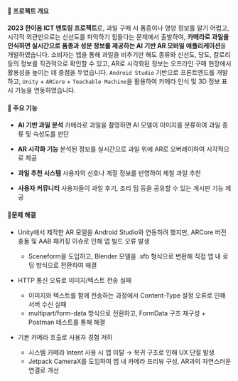 #### 📌 프로젝트 개요
**2023 한이음 ICT 멘토링 프로젝트**로, 과일 구매 시 품종이나 영양 정보를 알기 어렵고, 시각적 외관만으로는 신선도를 파악하기 힘들다는 문제에서 출발하여, **카메라로 과일을 인식하면 실시간으로 품종과 성분 정보를 제공하는 AI 기반 AR 모바일 애플리케이션**을 개발하였습니다.
소비자는 앱을 통해 과일을 비추기만 해도 종류와 신선도, 당도, 칼로리 등의 정보를 직관적으로 확인할 수 있고, AR로 시각화된 정보는 오프라인 구매 현장에서 활용성을 높이는 데 중점을 두었습니다.
`Android Studio` 기반으로 프론트엔드를 개발하고, `Unity` + `ARCore` + `Teachable Machine`을 활용하여 카메라 인식 및 3D 정보 표시 기능을 연동하였습니다.


#### 📌 주요 기능
  - **AI 기반 과일 분석**
  카메라로 과일을 촬영하면 AI 모델이 이미지를 분류하여 과일 종류 및 숙성도를 판단

  - **AR 시각화 기능**
  분석된 정보를 실시간으로 과일 위에 AR로 오버레이하여 시각적으로 제공

  - **과일 추천 시스템**
  사용자의 선호나 계절 정보를 반영하여 제철 과일 추천

  - **사용자 커뮤니티**
  사용자들이 과일 후기, 조리 팁 등을 공유할 수 있는 게시판 기능 제공


#### 📌문제 해결 
- Unity에서 제작한 AR 모델을 Android Studio와 연동하려 했지만, ARCore 버전 충돌 및 AAB 패키징 이슈로 인해 앱 빌드 오류 발생
  - Sceneform을 도입하고, Blender 모델을 .sfb 형식으로 변환해 직접 앱 내 로딩 방식으로 전환하여 해결

- HTTP 통신 오류로 이미지/텍스트 전송 실패
  - 이미지와 텍스트를 함께 전송하는 과정에서 Content-Type 설정 오류로 인해 서버 수신 실패
  - multipart/form-data 방식으로 전환하고, FormData 구조 재구성 + Postman 테스트를 통해 해결

- 기본 카메라 호출로 사용자 경험 저하
  - 시스템 카메라 Intent 사용 시 앱 이탈 → 복귀 구조로 인해 UX 단절 발생
  - Jetpack CameraX를 도입하여 앱 내 카메라 프리뷰 구성, AR과의 자연스러운 연결로 개선
